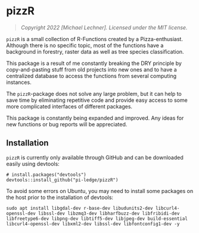 # pizzR

> *Copyright 2022 [Michael Lechner]. Licensed under the MIT license.*

`pizzR` is a small collection of R-Functions created by a Pizza-enthusiast. Although there is no specific topic, most of the functions have a background in forestry, raster data as well as tree species classification.

This package is a result of me constantly breaking the DRY principle by copy-and-pasting stuff from old projects into new ones and to have a centralized database to access the functions from several computing instances.

The `pizzR`-package does not solve any large problem, but it can help to save time by eliminating repetitive code and provide easy access to some more complicated interfaces of different packages.

This package is constantly being expanded and improved. Any ideas for new functions or bug reports will be appreciated.



## Installation

`pizzR` is currently only available through GitHub and can be downloaded easily using devtools:

```
# install.packages("devtools")
devtools::install_github("pi-ledge/pizzR")
```


To avoid some errors on Ubuntu, you may need to install some packages on the host prior to the installation of devtools:

```
sudo apt install libgdal-dev r-base-dev libudunits2-dev libcurl4-openssl-dev libssl-dev libzmq3-dev libharfbuzz-dev libfribidi-dev libfreetype6-dev libpng-dev libtiff5-dev libjpeg-dev build-essential libcurl4-openssl-dev libxml2-dev libssl-dev libfontconfig1-dev -y
```
